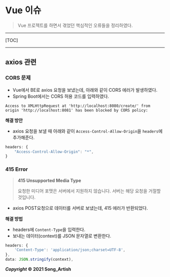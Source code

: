 # Vue 이슈

> Vue 프로젝트를 하면서 겪었던 핵심적인 오류들을 정리하였다.

---

[TOC]

---



## axios 관련

### CORS 문제

- Vue에서 BE로 axios 요청을 보냈는데, 아래와 같이 CORS 에러가 발생하였다.
- Spring Boot에서는 CORS 허용 코드를 입력하였다.

```
Access to XMLHttpRequest at 'http://localhost:8080/create/' from origin 'http://localhost:8081' has been blocked by CORS policy:
```

**해결 방안**

- axios 요청을 보낼 때 아래와 같이 `Access-Control-Allow-Origin`을 `headers`에 추가해준다.

```javascript
headers: {
    "Access-Control-Allow-Origin": "*",
}
```

### 415 Error

>**415 Unsupported Media Type**
>
>요청한 미디어 포맷은 서버에서 지원하지 않습니다. 서버는 해당 요청을 거절할 것입니다.

- axios POST요청으로 데이터를 서버로 보냈는데, 415 에러가 반환되었다.

**해결 방법**

- headers에 `Content-Type`을 입력한다.
- 보내는 데이터(context)를 JSON 문자열로 변환한다.

```javascript
headers: {
    'Content-Type': 'application/json;charset=UTF-8',
},
data: JSON.stringify(context),
```



***Copyright* © 2021 Song_Artish**